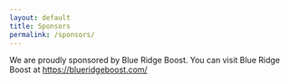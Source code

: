 ```yaml
---
layout: default
title: Sponsors
permalink: /sponsors/
---
```


We are proudly sponsored by Blue Ridge Boost. 
You can visit Blue Ridge Boost at https://blueridgeboost.com/